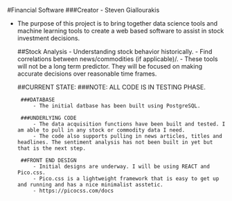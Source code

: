 #Financial Software
###Creator - Steven Giallourakis
 - The purpose of this project is to bring together data science tools and machine learning tools to create a web based software to assist in stock investment decisions.

 	##Stock Analysis
 		- Understanding stock behavior historically.
 		- Find correlations between news/commodities (if applicable)/.
 		- These tools will not be a long term predictor. They will be focused on making accurate decisions over reasonable time frames.

 	##CURRENT STATE:
 	###NOTE: ALL CODE IS IN TESTING PHASE.


   		###DATABASE
    		- The initial datbase has been built using PostgreSQL. 

   		###UNDERLYING CODE
    		- The data acquisition functions have been built and tested. I am able to pull in any stock or commodity data I need.
    		- The code also supports pulling in news articles, titles and headlines. The sentiment analysis has not been built in yet but that is the next step.

   		##FRONT END DESIGN
    		- Initial designs are underway. I will be using REACT and Pico.css. 
    		- Pico.css is a lightweight framework that is easy to get up and running and has a nice minimalist asstetic.
 		 	- https://picocss.com/docs 


